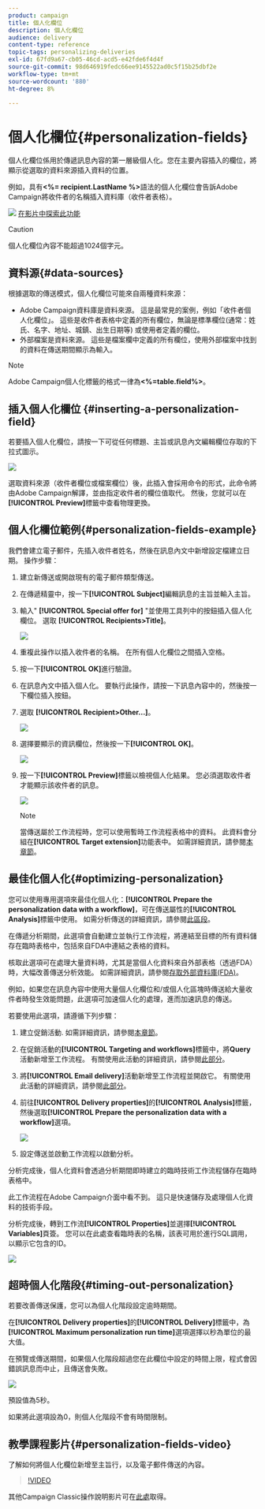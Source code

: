 ```yaml
---
product: campaign
title: 個人化欄位
description: 個人化欄位
audience: delivery
content-type: reference
topic-tags: personalizing-deliveries
exl-id: 67fd9a67-cb05-46cd-acd5-e42fde6f4d4f
source-git-commit: 98d646919fedc66ee9145522ad0c5f15b25dbf2e
workflow-type: tm+mt
source-wordcount: '880'
ht-degree: 8%

---
```


# 個人化欄位{#personalization-fields}

個人化欄位係用於傳遞訊息內容的第一層級個人化。您在主要內容插入的欄位，將顯示從選取的資料來源插入資料的位置。

例如，具有&#x200B;**&lt;%= recipient.LastName %>**&#x200B;語法的個人化欄位會告訴Adobe Campaign將收件者的名稱插入資料庫（收件者表格）。

![](assets/do-not-localize/how-to-video.png) [在影片中探索此功能](#personalization-fields-video)

>[!CAUTION]
>
>個人化欄位內容不能超過1024個字元。

## 資料源{#data-sources}

根據選取的傳送模式，個人化欄位可能來自兩種資料來源：

* Adobe Campaign資料庫是資料來源。 這是最常見的案例，例如「收件者個人化欄位」。 這些是收件者表格中定義的所有欄位，無論是標準欄位(通常：姓氏、名字、地址、城鎮、出生日期等) 或使用者定義的欄位。
* 外部檔案是資料來源。 這些是檔案欄中定義的所有欄位，使用外部檔案中找到的資料在傳送期間顯示為輸入。

>[!NOTE]
>
>Adobe Campaign個人化標籤的格式一律為&#x200B;**&lt;%=table.field%>**。

## 插入個人化欄位 {#inserting-a-personalization-field}

若要插入個人化欄位，請按一下可從任何標題、主旨或訊息內文編輯欄位存取的下拉式圖示。

![](assets/s_ncs_user_add_custom_field.png)

選取資料來源（收件者欄位或檔案欄位）後，此插入會採用命令的形式，此命令將由Adobe Campaign解譯，並由指定收件者的欄位值取代。 然後，您就可以在&#x200B;**[!UICONTROL Preview]**&#x200B;標籤中查看物理更換。

## 個人化欄位範例{#personalization-fields-example}

我們會建立電子郵件，先插入收件者姓名，然後在訊息內文中新增設定檔建立日期。 操作步驟：

1. 建立新傳送或開啟現有的電子郵件類型傳送。
1. 在傳遞精靈中，按一下&#x200B;**[!UICONTROL Subject]**&#x200B;編輯訊息的主旨並輸入主旨。
1. 輸入&quot; **[!UICONTROL Special offer for]** &quot;並使用工具列中的按鈕插入個人化欄位。 選取 **[!UICONTROL Recipients>Title]**。

   ![](assets/s_ncs_user_insert_custom_field.png)

1. 重複此操作以插入收件者的名稱。 在所有個人化欄位之間插入空格。
1. 按一下&#x200B;**[!UICONTROL OK]**&#x200B;進行驗證。
1. 在訊息內文中插入個人化。 要執行此操作，請按一下訊息內容中的，然後按一下欄位插入按鈕。
1. 選取 **[!UICONTROL Recipient>Other...]**。

   ![](assets/s_ncs_user_insert_custom_field_b.png)

1. 選擇要顯示的資訊欄位，然後按一下&#x200B;**[!UICONTROL OK]**。

   ![](assets/s_ncs_user_insert_custom_field_c.png)

1. 按一下&#x200B;**[!UICONTROL Preview]**&#x200B;標籤以檢視個人化結果。 您必須選取收件者才能顯示該收件者的訊息。

   ![](assets/s_ncs_user_insert_custom_field_d.png)

   >[!NOTE]
   >
   >當傳送屬於工作流程時，您可以使用暫時工作流程表格中的資料。 此資料會分組在&#x200B;**[!UICONTROL Target extension]**&#x200B;功能表中。 如需詳細資訊，請參閱[本章節](../../workflow/using/data-life-cycle.md#target-data)。

## 最佳化個人化{#optimizing-personalization}

您可以使用專用選項來最佳化個人化：**[!UICONTROL Prepare the personalization data with a workflow]**，可在傳送屬性的&#x200B;**[!UICONTROL Analysis]**&#x200B;標籤中使用。 如需分析傳送的詳細資訊，請參閱[此區段](../../delivery/using/steps-validating-the-delivery.md#analyzing-the-delivery)。

在傳遞分析期間，此選項會自動建立並執行工作流程，將連結至目標的所有資料儲存在臨時表格中，包括來自FDA中連結之表格的資料。

核取此選項可在處理大量資料時，尤其是當個人化資料來自外部表格（透過FDA）時，大幅改善傳送分析效能。 如需詳細資訊，請參閱[存取外部資料庫(FDA)](../../installation/using/about-fda.md)。

例如，如果您在訊息內容中使用大量個人化欄位和/或個人化區塊時傳送給大量收件者時發生效能問題，此選項可加速個人化的處理，進而加速訊息的傳送。

若要使用此選項，請遵循下列步驟：

1. 建立促銷活動. 如需詳細資訊，請參閱[本章節](../../campaign/using/setting-up-marketing-campaigns.md#creating-a-campaign)。
1. 在促銷活動的&#x200B;**[!UICONTROL Targeting and workflows]**&#x200B;標籤中，將&#x200B;**Query**&#x200B;活動新增至工作流程。 有關使用此活動的詳細資訊，請參閱[此部分](../../workflow/using/query.md)。
1. 將&#x200B;**[!UICONTROL Email delivery]**&#x200B;活動新增至工作流程並開啟它。 有關使用此活動的詳細資訊，請參閱[此部分](../../workflow/using/delivery.md)。
1. 前往&#x200B;**[!UICONTROL Delivery properties]**&#x200B;的&#x200B;**[!UICONTROL Analysis]**&#x200B;標籤，然後選取&#x200B;**[!UICONTROL Prepare the personalization data with a workflow]**&#x200B;選項。

   ![](assets/perso_optimization.png)

1. 設定傳送並啟動工作流程以啟動分析。

分析完成後，個人化資料會透過分析期間即時建立的臨時技術工作流程儲存在臨時表格中。

此工作流程在Adobe Campaign介面中看不到。 這只是快速儲存及處理個人化資料的技術手段。

分析完成後，轉到工作流&#x200B;**[!UICONTROL Properties]**&#x200B;並選擇&#x200B;**[!UICONTROL Variables]**&#x200B;頁簽。 您可以在此處查看臨時表的名稱，該表可用於進行SQL調用，以顯示它包含的ID。

![](assets/perso_optimization_temp_table.png)

## 超時個人化階段{#timing-out-personalization}

若要改善傳送保護，您可以為個人化階段設定逾時期間。

在&#x200B;**[!UICONTROL Delivery properties]**&#x200B;的&#x200B;**[!UICONTROL Delivery]**&#x200B;標籤中，為&#x200B;**[!UICONTROL Maximum personalization run time]**&#x200B;選項選擇以秒為單位的最大值。

在預覽或傳送期間，如果個人化階段超過您在此欄位中設定的時間上限，程式會因錯誤訊息而中止，且傳送會失敗。

![](assets/perso_time-out.png)

預設值為5秒。

如果將此選項設為0，則個人化階段不會有時間限制。

## 教學課程影片{#personalization-fields-video}

了解如何將個人化欄位新增至主旨行，以及電子郵件傳送的內容。

>[!VIDEO](https://video.tv.adobe.com/v/24925?quality=12)

其他Campaign Classic操作說明影片可在[此處](https://experienceleague.adobe.com/docs/campaign-classic-learn/tutorials/overview.html?lang=zh-Hant)取得。

